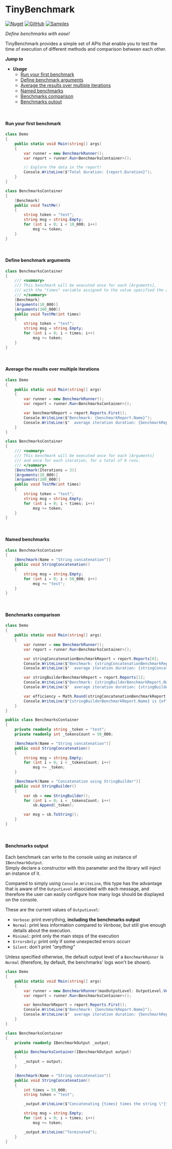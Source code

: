 # TinyBenchmark

[![Nuget](https://img.shields.io/nuget/v/TinyBenchmark.svg?logo=nuget)](https://www.nuget.org/packages/TinyBenchmark)
[![GitHub](https://img.shields.io/github/license/tommasobertoni/TinyBenchmark.svg)](https://github.com/tommasobertoni/TinyBenchmark/blob/master/LICENSE)
[![Samples](https://img.shields.io/badge/samples-6-brightgreen.svg)](https://github.com/tommasobertoni/TinyBenchmark/tree/master/samples/TinyBenchmark.Samples)

_Define benchmarks with ease!_

TinyBenchmark provides a simple set of APIs that enable you to test the time of execution of
different methods and comparison between each other.

_**Jump to**_

- _**Usage**_
  - [Run your first benchmark](#run-your-first-benchmark)
  - [Define benchmark arguments](#define-benchmark-arguments)
  - [Average the results over multiple iterations](#average-the-results-over-multiple-iterations)
  - [Named benchmarks](#named-benchmarks)
  - [Benchmarks comparison](#benchmarks-comparison)
  - [Benchmarks outout](#benchmarks-output)

<br />

#### Run your first benchmark

```csharp
class Demo
{
    public static void Main(string[] args)
    {
        var runner = new BenchmarkRunner();
        var report = runner.Run<BenchmarksContainer>();

        // Explore the data in the report!
        Console.WriteLine($"Total duration: {report.Duration}");
    }
}

class BenchmarksContainer
{
    [Benchmark]
    public void TestMe()
    {
        string token = "test";
        string msg = string.Empty;
        for (int i = 0; i < 10_000; i++)
            msg += token;
    }
}
```
<br />

#### Define benchmark arguments
```csharp
class BenchmarksContainer
{
    /// <summary>
    /// This benchmark will be executed once for each [Arguments],
    /// with the "times" variable assigned to the value specified the attribute.
    /// </summary>
    [Benchmark]
    [Arguments(10_000)]
    [Arguments(100_000)]
    public void TestMe(int times)
    {
        string token = "test";
        string msg = string.Empty;
        for (int i = 0; i < times; i++)
            msg += token;
    }
}
```
<br />

#### Average the results over multiple iterations
```csharp
class Demo
{
    public static void Main(string[] args)
    {
        var runner = new BenchmarkRunner();
        var report = runner.Run<BenchmarksContainer>();

        var benchmarkReport = report.Reports.First();
        Console.WriteLine($"Benchmark: {benchmarkReport.Name}");
        Console.WriteLine($"  average iteration duration: {benchmarkReport.AvgIterationDuration}");
    }
}

class BenchmarksContainer
{
    /// <summary>
    /// This benchmark will be executed once for each [Arguments]
    /// and once for each iteration, for a total of 6 runs.
    /// </summary>
    [Benchmark(Iterations = 3)]
    [Arguments(10_000)]
    [Arguments(100_000)]
    public void TestMe(int times)
    {
        string token = "test";
        string msg = string.Empty;
        for (int i = 0; i < times; i++)
            msg += token;
    }
}
```
<br />

#### Named benchmarks
```csharp
class BenchmarksContainer
{
    [Benchmark(Name = "String concatenation")]
    public void StringConcatenation()
    {
        string msg = string.Empty;
        for (int i = 0; i < 50_000; i++)
            msg += "test";
    }
}
```
<br />

#### Benchmarks comparison
```csharp
class Demo
{
    public static void Main(string[] args)
    {
        var runner = new BenchmarkRunner();
        var report = runner.Run<BenchmarksContainer>();

        var stringConcatenationBenchmarkReport = report.Reports[0];
        Console.WriteLine($"Benchmark: {stringConcatenationBenchmarkReport.Name}");
        Console.WriteLine($"  average iteration duration: {stringConcatenationBenchmarkReport.AvgIterationDuration}");

        var stringBuilderBenchmarkReport = report.Reports[1];
        Console.WriteLine($"Benchmark: {stringBuilderBenchmarkReport.Name}");
        Console.WriteLine($"  average iteration duration: {stringBuilderBenchmarkReport.AvgIterationDuration}");

        var efficiency = Math.Round(stringConcatenationBenchmarkReport.AvgIterationDuration / stringBuilderBenchmarkReport.AvgIterationDuration, 1);
        Console.WriteLine($"{stringBuilderBenchmarkReport.Name} is {efficiency} times faster than {stringConcatenationBenchmarkReport.Name}!");
    }
}

public class BenchmarksContainer
{
    private readonly string _token = "test";
    private readonly int _tokensCount = 50_000;

    [Benchmark(Name = "String concatenation")]
    public void StringConcatenation()
    {
        string msg = string.Empty;
        for (int i = 0; i < _tokensCount; i++)
            msg += _token;
    }

    [Benchmark(Name = "Concatenation using StringBuilder")]
    public void StringBuilder()
    {
        var sb = new StringBuilder();
        for (int i = 0; i < _tokensCount; i++)
            sb.Append(_token);

        var msg = sb.ToString();
    }
}
```
<br />

#### Benchmarks output
Each benchmark can write to the console using an instance of `IBenchmarkOutput`.
<br />
Simply declare a constructor with this parameter and the library will inject an instance of it.

Compared to simply using `Console.WriteLine`, this type has the advantage that is aware of the `OutputLevel`
associated with each message, and therefore the user can easily configure how many logs should be displayed on the console.

These are the current values of `OutputLevel`:
- `Verbose`: print everything, **including the benchmarks output**
- `Normal`: print less information compared to _Verbose_, but still give enough details about the execution.
- `Minimal`: print only the main steps of the execution
- `ErrorsOnly`: print only if some unexpected errors occurr
- `Silent`: don't print _"anything"_

Unless specified otherwise, the default output level of a `BenchmarkRunner` is `Normal`
(therefore, by default, the benchmarks' logs won't be shown).

```csharp
class Demo
{
    public static void Main(string[] args)
    {
        var runner = new BenchmarkRunner(maxOutputLevel: OutputLevel.Verbose);
        var report = runner.Run<BenchmarksContainer>();

        var benchmarkReport = report.Reports.First();
        Console.WriteLine($"Benchmark: {benchmarkReport.Name}");
        Console.WriteLine($"  average iteration duration: {benchmarkReport.AvgIterationDuration}");
    }
}

class BenchmarksContainer
{
    private readonly IBenchmarkOutput _output;

    public BenchmarksContainer(IBenchmarkOutput output)
    {
        _output = output;
    }

    [Benchmark(Name = "String concatenation")]
    public void StringConcatenation()
    {
        int times = 50_000;
        string token = "test";

        _output.WriteLine($"Concatenating {times} times the string \"{token}\"");

        string msg = string.Empty;
        for (int i = 0; i < times; i++)
            msg += token;

        _output.WriteLine("Terminated");
    }
}
```
